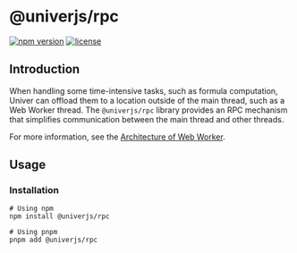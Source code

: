 # @univerjs/rpc

[![npm version](https://img.shields.io/npm/v/@univerjs/rpc)](https://npmjs.org/package/@univerjs/rpc)
[![license](https://img.shields.io/npm/l/@univerjs/rpc)](https://img.shields.io/npm/l/@univerjs/rpc)

## Introduction

When handling some time-intensive tasks, such as formula computation, Univer can offload them to a location outside of the main thread, such as a Web Worker thread. The `@univerjs/rpc` library provides an RPC mechanism that simplifies communication between the main thread and other threads.

For more information, see the [Architecture of Web Worker](https://univer.ai/guides/concepts-and-architecture/web-worker/).

## Usage

### Installation

```shell
# Using npm
npm install @univerjs/rpc

# Using pnpm
pnpm add @univerjs/rpc
```
